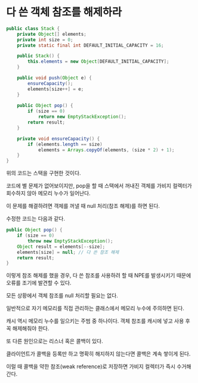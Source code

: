 # 다 쓴 객체 참조를 해제하라

```java
public class Stack {
    private Object[] elements;
    private int size = 0;
    private static final int DEFAULT_INITIAL_CAPACITY = 16;

    public Stack() {
        this.elements = new Object[DEFAULT_INITIAL_CAPACITY];
    }

    public void push(Object e) {
        ensureCapacity();
        elements[size++] = e;
    }
    
    public Object pop() {
        if (size == 0) 
            return new EmptyStackException();
        return result;
    }

    private void ensureCapacity() {
        if (elements.length == size) 
            elements = Arrays.copyOf(elements, (size * 2) + 1);
    }
}
```

위의 코드는 스택을 구현한 것이다.

코드에 별 문제가 없어보이지만, pop을 할 때 스택에서 꺼내진 객체를 가비지 컬렉터가 회수하지 않아 메모리 누수가 일어난다.

이 문제를 해결하려면 객체를 꺼낼 때 null 처리(참조 해제)를 하면 된다.

수정한 코드는 다음과 같다.

```java
public Object pop() {
    if (size == 0)
        throw new EmptyStackException();
    Object result = elements[--size];
    elements[size] = null; // 다 쓴 참조 해제
    return result;
}
```

이렇게 참조 해제를 했을 경우, 다 쓴 참조를 사용하려 할 때 NPE를 발생시키기 때문에 오류를 조기에 발견할 수 있다.


모든 상황에서 객체 참조를 null 처리할 필요는 없다.

일반적으로 자기 메모리를 직접 관리하는 클래스에서 메모리 누수에 주의하면 된다.

캐시 역시 메모리 누수를 일으키는 주범 중 하나이다. 객체 참조를 캐시에 넣고 사용 후 꼭 해제해줘야 한다.

또 다른 원인으로는 리스너 혹은 콜백이 있다.

클라이언트가 콜백을 등록만 하고 명확히 해지하지 않는다면 콜백은 계속 쌓이게 된다.

이럴 때 콜백을 약한 참조(weak reference)로 저장하면 가비지 컬렉터가 즉시 수거해간다.



